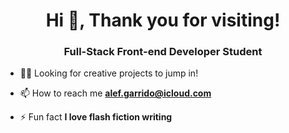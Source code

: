 <h1 align="center">Hi 👋, Thank you for visiting!</h1>
<h3 align="center"> Full-Stack Front-end Developer Student</h3>


-  👨‍🚀 Looking for creative projects to jump in!  

- 📫 How to reach me **alef.garrido@icloud.com**

- ⚡ Fun fact **I love flash fiction writing** 


